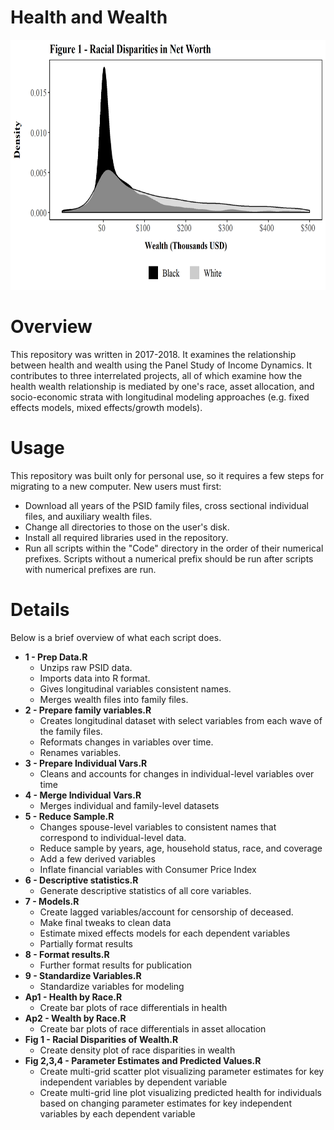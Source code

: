 # Health and Wealth
<p align="center">
  <img src="./Images/Figure.png" height="400">
</p>

# Overview
This repository was written in 2017-2018. It examines the relationship between health and wealth using the Panel Study of Income Dynamics. It contributes to three interrelated projects, all of which examine how the health wealth relationship is mediated by one's race, asset allocation, and socio-economic strata with longitudinal modeling approaches (e.g. fixed effects models, mixed effects/growth models).

# Usage
This repository was built only for personal use, so it requires a few steps for migrating to a new computer. New users must first:
- Download all years of the PSID family files, cross sectional individual files, and auxiliary wealth files.
- Change all directories to those on the user's disk.
- Install all required libraries used in the repository.
- Run all scripts within the "Code" directory in the order of their numerical prefixes. Scripts without a numerical prefix should be run after scripts with numerical prefixes are run. 

# Details
Below is a brief overview of what each script does.

- **1 - Prep Data.R**
    - Unzips raw PSID data.
    - Imports data into R format.
    - Gives longitudinal variables consistent names.
    - Merges wealth files into family files.
- **2 - Prepare family variables.R**
    - Creates longitudinal dataset with select variables from each wave of the family files.
    - Reformats changes in variables over time.
    - Renames variables.
- **3 - Prepare Individual Vars.R**
    - Cleans and accounts for changes in individual-level variables over time
- **4 - Merge Individual Vars.R**
    - Merges individual and family-level datasets
- **5 - Reduce Sample.R**
    - Changes spouse-level variables to consistent names that correspond to individual-level data.
    - Reduce sample by years, age, household status, race, and coverage
    - Add a few derived variables
    - Inflate financial variables with Consumer Price Index
- **6 - Descriptive statistics.R**
    - Generate descriptive statistics of all core variables.
- **7 - Models.R**
    - Create lagged variables/account for censorship of deceased.
    - Make final tweaks to clean data
    - Estimate mixed effects models for each dependent variables
    - Partially format results
- **8 - Format results.R**
    - Further format results for publication
- **9 - Standardize Variables.R**
    - Standardize variables for modeling
- **Ap1 - Health by Race.R**
    - Create bar plots of race differentials in health
- **Ap2 - Wealth by Race.R**
    - Create bar plots of race differentials in asset allocation
- **Fig 1 - Racial Disparities of Wealth.R**
    - Create density plot of race disparities in wealth 
- **Fig 2,3,4 - Parameter Estimates and Predicted Values.R**
    - Create multi-grid scatter plot visualizing parameter estimates for key independent variables by dependent variable
    - Create multi-grid line plot visualizing predicted health for individuals based on changing parameter estimates for key independent variables by each dependent variable
